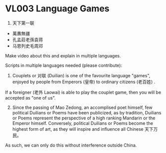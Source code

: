 # VL003 Language Games

1. 天下第一联

- 萬夀無疆
- 孔孟莊老孫袁蒋
- 马恩列史毛周邓

Make video about this and explain in multiple languages.

Scripts in multiple languages needed (please contribute):

1. Couplets or 对联 (Duilian) is one of the favourite language "games", enjoyed by people from Emperors (皇帝) to ordinary citizens (老百姓) .

If a foreigner (老外 Laowai) is able to play the couplet game, then you will be accepted as "one of us".


2. Since the passing of Mao Zedong, an accomplised poet himself, few political Duilians or Poems have been publicized, as by tradition, Duilians or Poems represent the perspective of a high ranking Mandarin or the Emperor himself. Conversely, political Duilians or Poems become the highest form of art, as they will inspire and influence all Chinese 天下万民。

As such, we can only do this without interference outside China.
